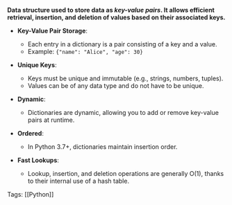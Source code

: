 **Data structure used to store data as *key-value pairs*. It allows efficient retrieval, insertion, and deletion of values based on their associated keys.**

- **Key-Value Pair Storage**:
    - Each entry in a dictionary is a pair consisting of a key and a value.
    - Example: `{"name": "Alice", "age": 30}`

- **Unique Keys**:
    - Keys must be unique and immutable (e.g., strings, numbers, tuples).
    - Values can be of any data type and do not have to be unique.

- **Dynamic**:
    - Dictionaries are dynamic, allowing you to add or remove key-value pairs at runtime.

- **Ordered**:
    - In Python 3.7+, dictionaries maintain insertion order.

- **Fast Lookups**:
    - Lookup, insertion, and deletion operations are generally O(1), thanks to their internal use of a hash table.

Tags:
[[Python]]

